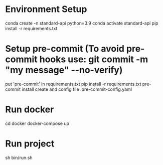 # Environment Setup
conda create -n standard-api python=3.9
conda activate standard-api
pip install -r requirements.txt 

# Setup pre-commit (To avoid pre-commit hooks use: git commit -m "my message" --no-verify)
put 'pre-commit' in requirements.txt 
pip install -r requirements.txt 
pre-commit install
create and config file .pre-commit-config.yaml

# Run docker
cd docker
docker-compose up

# Run project
sh bin/run.sh
